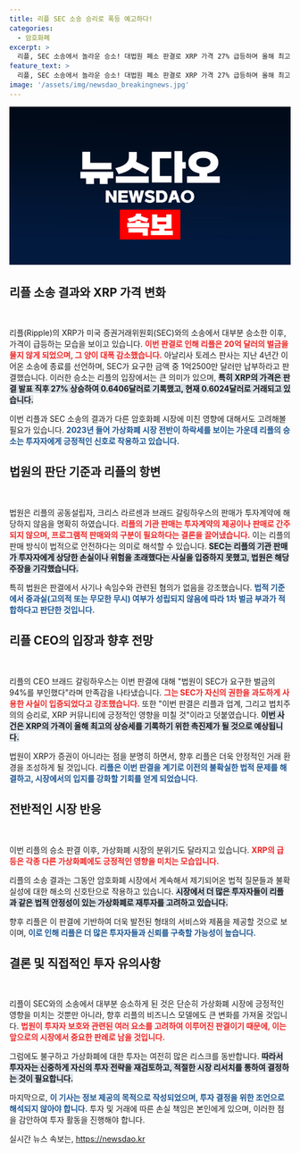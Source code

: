 ```yaml
---
title: 리플 SEC 소송 승리로 폭등 예고하다!
categories:
  - 암호화폐
excerpt: >
  리플, SEC 소송에서 놀라운 승소! 대법원 폐소 판결로 XRP 가격 27% 급등하며 올해 최고 기록 세워. SEC의 요구 94% 기각, 리플 CEO 업계의 승리 선언. 가상화폐 시장의 반란 시작!
feature_text: >
  리플, SEC 소송에서 놀라운 승소! 대법원 폐소 판결로 XRP 가격 27% 급등하며 올해 최고 기록 세워. SEC의 요구 94% 기각, 리플 CEO 업계의 승리 선언. 가상화폐 시장의 반란 시작!
image: '/assets/img/newsdao_breakingnews.jpg'
---
```


<p><img src="/assets/img/newsdao_breakingnews.jpg" alt="firstkoreanews 속보" /></p>

<h2 data-ke-size="size26">리플 소송 결과와 XRP 가격 변화</h2>

<p data-ke-size="size16">&nbsp;</p>

<p>리플(Ripple)의 XRP가 미국 증권거래위원회(SEC)와의 소송에서 대부분 승소한 이후, 가격이 급등하는 모습을 보이고 있습니다. <b><span style="color: #ee2323;">이번 판결로 인해 리플은 20억 달러의 벌금을 물지 않게 되었으며, 그 양이 대폭 감소했습니다.</span></b> 아날리사 토레스 판사는 지난 4년간 이어온 소송에 종료를 선언하며, SEC가 요구한 금액 중 1억2500만 달러만 납부하라고 판결했습니다. 이러한 승소는 리플의 입장에서는 큰 의미가 있으며, <b><span style="background-color: #21538527;">특히 XRP의 가격은 판결 발표 직후 27% 상승하여 0.6406달러로 기록했고, 현재 0.6024달러로 거래되고 있습니다.</span></b></p>

<p>이번 리플과 SEC 소송의 결과가 다른 암호화폐 시장에 미친 영향에 대해서도 고려해볼 필요가 있습니다. <b><span style="color: #1a5490;">2023년 들어 가상화폐 시장 전반이 하락세를 보이는 가운데 리플의 승소는 투자자에게 긍정적인 신호로 작용하고 있습니다.</span></b> </p>

<h2 data-ke-size="size26">법원의 판단 기준과 리플의 항변</h2>

<p data-ke-size="size16">&nbsp;</p>

<p>법원은 리플의 공동설립자, 크리스 라르센과 브래드 갈링하우스의 판매가 투자계약에 해당하지 않음을 명확히 하였습니다. <b><span style="color: #ee2323;">리플의 기관 판매는 투자계약의 제공이나 판매로 간주되지 않으며, 프로그램적 판매와의 구분이 필요하다는 결론을 끌어냈습니다.</span></b> 이는 리플의 판매 방식이 법적으로 안전하다는 의미로 해석할 수 있습니다. <b><span style="background-color: #21538527;">SEC는 리플의 기관 판매가 투자자에게 상당한 손실이나 위험을 초래했다는 사실을 입증하지 못했고, 법원은 해당 주장을 기각했습니다.</span></b></p>

<p>특히 법원은 판결에서 사기나 속임수와 관련된 혐의가 없음을 강조했습니다. <b><span style="color: #1a5490;">법적 기준에서 중과실(고의적 또는 무모한 무시) 여부가 성립되지 않음에 따라 1차 벌금 부과가 적합하다고 판단한 것입니다.</span></b> </p>

<h2 data-ke-size="size26">리플 CEO의 입장과 향후 전망</h2>

<p data-ke-size="size16">&nbsp;</p>

<p>리플의 CEO 브래드 갈링하우스는 이번 판결에 대해 "법원이 SEC가 요구한 벌금의 94%를 부인했다"라며 만족감을 나타냈습니다. <b><span style="color: #ee2323;">그는 SEC가 자신의 권한을 과도하게 사용한 사실이 입증되었다고 강조했습니다.</span></b> 또한 "이번 판결은 리플과 업계, 그리고 법치주의의 승리로, XRP 커뮤니티에 긍정적인 영향을 미칠 것"이라고 덧붙였습니다. <b><span style="background-color: #21538527;">이번 사건은 XRP의 가격이 올해 최고의 상승세를 기록하기 위한 촉진제가 될 것으로 예상됩니다.</span></b></p>

<p>법원이 XRP가 증권이 아니라는 점을 분명히 하면서, 향후 리플은 더욱 안정적인 거래 환경을 조성하게 될 것입니다. <b><span style="color: #1a5490;">리플은 이번 판결을 계기로 이전의 불확실한 법적 문제를 해결하고, 시장에서의 입지를 강화할 기회를 얻게 되었습니다.</span></b> </p>

<h2 data-ke-size="size26">전반적인 시장 반응</h2>

<p data-ke-size="size16">&nbsp;</p>

<p>이번 리플의 승소 판결 이후, 가상화폐 시장의 분위기도 달라지고 있습니다. <b><span style="color: #ee2323;">XRP의 급등은 각종 다른 가상화폐에도 긍정적인 영향을 미치는 모습입니다.</span></b> </p>

<p>리플의 소송 결과는 그동안 암호화폐 시장에서 계속해서 제기되어온 법적 질문들과 불확실성에 대한 해소의 신호탄으로 작용하고 있습니다. <b><span style="background-color: #21538527;">시장에서 더 많은 투자자들이 리플과 같은 법적 안정성이 있는 가상화폐로 재투자를 고려하고 있습니다.</span></b></p>

<p>향후 리플은 이 판결에 기반하여 더욱 발전된 형태의 서비스와 제품을 제공할 것으로 보이며, <b><span style="color: #1a5490;">이로 인해 리플은 더 많은 투자자들과 신뢰를 구축할 가능성이 높습니다.</span></b></p>

<h2 data-ke-size="size26">결론 및 직접적인 투자 유의사항</h2>

<p data-ke-size="size16">&nbsp;</p>

<p>리플이 SEC와의 소송에서 대부분 승소하게 된 것은 단순히 가상화폐 시장에 긍정적인 영향을 미치는 것뿐만 아니라, 향후 리플의 비즈니스 모델에도 큰 변화를 가져올 것입니다. <b><span style="color: #ee2323;">법원이 투자자 보호와 관련된 여러 요소를 고려하여 이루어진 판결이기 때문에, 이는 앞으로의 시장에서 중요한 판례로 남을 것입니다.</span></b> </p>

<p>그럼에도 불구하고 가상화폐에 대한 투자는 여전히 많은 리스크를 동반합니다. <b><span style="background-color: #21538527;">따라서 투자자는 신중하게 자신의 투자 전략을 재검토하고, 적절한 시장 리서치를 통하여 결정하는 것이 필요합니다.</span></b> </p>

<p>마지막으로, <b><span style="color: #1a5490;">이 기사는 정보 제공의 목적으로 작성되었으며, 투자 결정을 위한 조언으로 해석되지 않아야 합니다.</span></b> 투자 및 거래에 따른 손실 책임은 본인에게 있으며, 이러한 점을 감안하여 투자 활동을 진행해야 합니다. </p>

<p data-ke-size="size16"></p>
실시간 뉴스 속보는, <a href="https://newsdao.kr" rel="dofollow">https://newsdao.kr</a>


